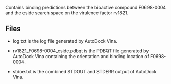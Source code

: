 Contains binding predictions between the bioactive compound F0698-0004 and the cside search space on the virulence factor rv1821.

## Files

- log.txt is the log file generated by AutoDock Vina.

- rv1821_F0698-0004_cside.pdbqt is the PDBQT file generated by AutoDock Vina containing the orientation and binding location of F0698-0004.

- stdoe.txt is the combined STDOUT and STDERR output of AutoDock Vina.

